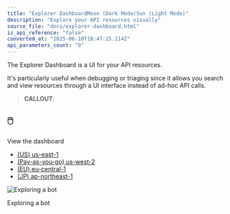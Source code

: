 ```yaml
---
title: "Explorer DashboardMoon (Dark Mode)Sun (Light Mode)"
description: "Explore your API resources visually"
source_file: "docs/explorer-dashboard.html"
is_api_reference: "false"
converted_at: "2025-06-10T18:47:15.114Z"
api_parameters_count: "0"
---
```

The Explorer Dashboard is a UI for your API resources.

It's particularly useful when debugging or triaging since it allows you search and view resources through a UI interface instead of ad-hoc API calls.

> **CALLOUT**:

## 🖱️

View the dashboard
- [(US) us-east-1](https://us-east-1.recall.ai/dashboard/explorer/bot)
- [(Pay-as-you-go) us-west-2](https://us-west-2.recall.ai/dashboard/explorer/bot)
- [(EU) eu-central-1](https://eu-central-1.recall.ai/dashboard/explorer/bot)
- [(JP) ap-northeast-1](https://ap-northeast-1.recall.ai/dashboard/explorer/bot)

![Exploring a bot](https://files.readme.io/8db2abf8501fb69bfbb578b75bfab975db7ca91381826e6c974571a383c6236c-CleanShot_2025-01-22_at_12.56.51.png)

Exploring a bot
